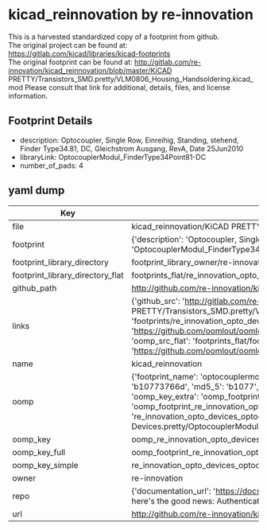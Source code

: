 # kicad_reinnovation by re-innovation  
This is a harvested standardized copy of a footprint from github.  
The original project can be found at:  
https://gitlab.com/kicad/libraries/kicad-footprints  
The original footprint can be found at:
http://gitlab.com/re-innovation/kicad_reinnovation/blob/master/KiCAD PRETTY/Transistors_SMD.pretty/VLM0806_Housing_Handsoldering.kicad_mod
Please consult that link for additional, details, files, and license information.  
## Footprint Details
* description: Optocoupler, Single Row, Einreihig, Standing, stehend, Finder Type34.81, DC, Gleichstrom Ausgang, RevA, Date 25Jun2010  
* libraryLink: OptocouplerModul_FinderType34Point81-DC  
* number_of_pads: 4  
## yaml dump  
| Key | Value |  
| --- | --- |  
| file | kicad_reinnovation/KiCAD PRETTY/Opto-Devices.pretty/OptocouplerModul_FinderType34Point81-DC.kicad_mod |  
| footprint | {'description': 'Optocoupler, Single Row, Einreihig, Standing, stehend, Finder Type34.81, DC, Gleichstrom Ausgang, RevA, Date 25Jun2010', 'libraryLink': 'OptocouplerModul_FinderType34Point81-DC', 'number_of_pads': 4} |  
| footprint_library_directory | footprint_library_owner/re-innovation_kicad_reinnovation |  
| footprint_library_directory_flat | footprints_flat/re_innovation_opto_devices_optocouplermodul_findertype34point81_dc/working |  
| github_path | http://github.com/re-innovation/kicad_reinnovation/blob/master/KiCAD PRETTY/Opto-Devices.pretty/OptocouplerModul_FinderType34Point81-DC.kicad_mod |  
| links | {'github_src': 'http://gitlab.com/re-innovation/kicad_reinnovation/blob/master/KiCAD PRETTY/Transistors_SMD.pretty/VLM0806_Housing_Handsoldering.kicad_mod', 'github_src_repo': 'https://gitlab.com/kicad/libraries/kicad-footprints', 'oomp_bot': 'footprints/re_innovation_opto_devices_optocouplermodul_findertype34point81_dc/working', 'oomp_bot_github': 'https://github.com/oomlout/oomlout_oomp_footprint_bot/tree/main/footprints/re_innovation_opto_devices_optocouplermodul_findertype34point81_dc/working', 'oomp_src_flat': 'footprints_flat/footprints_flat/re_innovation_opto_devices_optocouplermodul_findertype34point81_dc/working', 'oomp_src_flat_github': 'https://github.com/oomlout/oomlout_oomp_footprint_src/tree/main/footprints_flat/re_innovation_opto_devices_optocouplermodul_findertype34point81_dc/working'} |  
| name | kicad_reinnovation |  
| oomp | {'footprint_name': 'optocouplermodul_findertype34point81_dc', 'library_name': 'opto_devices', 'md5': 'b10773766d15a9e5276436fc8a8cddaf', 'md5_10': 'b10773766d', 'md5_5': 'b1077', 'md5_6': 'b10773', 'oomp_key': 'oomp_re_innovation_opto_devices_optocouplermodul_findertype34point81_dc', 'oomp_key_extra': 'oomp_footprint_re_innovation_opto_devices_optocouplermodul_findertype34point81_dc', 'oomp_key_full': 'oomp_footprint_re_innovation_opto_devices_optocouplermodul_findertype34point81_dc_b10773', 'oomp_key_simple': 're_innovation_opto_devices_optocouplermodul_findertype34point81_dc', 'original_filename': 'kicad_reinnovation/KiCAD PRETTY/Opto-Devices.pretty/OptocouplerModul_FinderType34Point81-DC.kicad_mod', 'owner_name': 're_innovation'} |  
| oomp_key | oomp_re_innovation_opto_devices_optocouplermodul_findertype34point81_dc |  
| oomp_key_full | oomp_footprint_re_innovation_opto_devices_optocouplermodul_findertype34point81_dc |  
| oomp_key_simple | re_innovation_opto_devices_optocouplermodul_findertype34point81_dc |  
| owner | re-innovation |  
| repo | {'documentation_url': 'https://docs.github.com/rest/overview/resources-in-the-rest-api#rate-limiting', 'message': "API rate limit exceeded for 84.66.173.59. (But here's the good news: Authenticated requests get a higher rate limit. Check out the documentation for more details.)"} |  
| url | http://github.com/re-innovation/kicad_reinnovation |  

